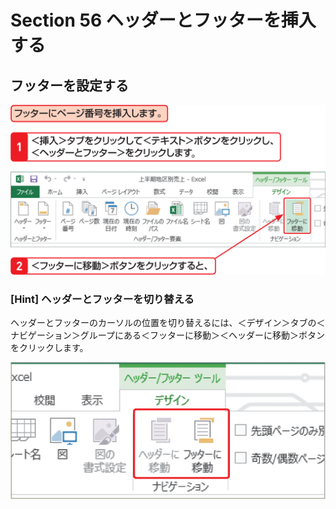 # Section 56 ヘッダーとフッターを挿入する

## フッターを設定する

![](001.png)

### [Hint] ヘッダーとフッターを切り替える

ヘッダーとフッターのカーソルの位置を切り替えるには、＜デザイン＞タブの＜ナビゲーション＞グループにある＜フッターに移動＞＜ヘッダーに移動＞ボタンをクリックします。

![hint](002.png)